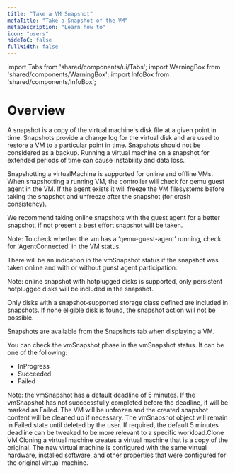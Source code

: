 ```yaml
---
title: "Take a VM Snapshot"
metaTitle: "Take a Snapshot of the VM"
metaDescription: "Learn how to"
icon: "users"
hideToC: false
fullWidth: false
---
```


import Tabs from 'shared/components/ui/Tabs';
import WarningBox from 'shared/components/WarningBox';
import InfoBox from 'shared/components/InfoBox';

# Overview

A snapshot is a copy of the virtual machine's disk file at a given point in time. Snapshots provide a change log for the virtual disk and are used to restore a VM to a particular point in time. Snapshots should not be considered as a backup. Running a virtual machine on a snapshot for extended periods of time can cause instability and data loss.

Snapshotting a virtualMachine is supported for online and offline VMs. When snapshotting a running VM, the controller will check for qemu guest agent in the VM. If the agent exists it will freeze the VM filesystems before taking the snapshot and unfreeze after the snapshot (for crash consistency).

We recommend taking online snapshots with the guest agent for a better snapshot, if not present a best effort snapshot will be taken.

Note: To check whether the vm has a ‘qemu-guest-agent’ running, check for 'AgentConnected' in the VM status.

There will be an indication in the vmSnapshot status if the snapshot was taken online and with or without guest agent participation.

Note: online snapshot with hotplugged disks is supported, only persistent hotplugged disks will be included in the snapshot.

Only disks with a snapshot-supported storage class defined are included in snapshots. If none eligible disk is found, the snapshot action will not be possible.

Snapshots are available from the Snapshots tab when displaying a VM.

You can check the vmSnapshot phase in the vmSnapshot status. It can be one of the following: 

- InProgress
- Succeeded 
- Failed

Note: the vmSnapshot has a default deadline of 5 minutes. If the vmSnapshot has not succeessfully completed before the deadline, it will be marked as Failed. The VM will be unfrozen and the created snapshot content will be cleaned up if necessary. The vmSnapshot object will remain in Failed state until deleted by the user. If required, the default 5 minutes deadline can be tweaked to be more relevant to a specific workload.Clone VM
Cloning a virtual machine creates a virtual machine that is a copy of the original. The new virtual machine is configured with the same virtual hardware, installed software, and other properties that were configured for the original virtual machine.

